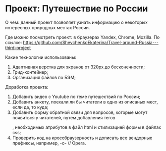 # Проект: Путешествие по России

О чем: данный проект позволяет узнать информацию о некоторых интересных природных местах России.

Где можно посмотреть проект: в браузерах Yandex, Chrome, Mozilla.
По ссылке: https://github.com/ShevchenkoEkaterina/Travel-around-Russia---third-project

Какие технологии использованы: 
1. Адаптивная верстка для экранов от 320px до бесконечности;
2. Грид-контейнер;
3. Организация файлов по БЭМ;

Доработка проекта:
1. Добавить видео с Youtube по теме путешествий по России;
2. Добавить анкету, поехали ли бы читатели в одно из описаных мест, если да, то куда;
2. Добавить форму обратной связи для вопросов, которые могут появиться у читателей, путем добавления тегов <form></form>, необходимых атрибутов в файл html и стилизацией формы в файлах css;
3. Проверить код на кроссбраузерность и дописать все вендорные префиксы, например, -o- // Opera.
